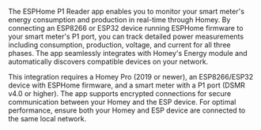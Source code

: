 The ESPHome P1 Reader app enables you to monitor your smart meter's energy consumption and production in real-time through Homey. By connecting an ESP8266 or ESP32 device running ESPHome firmware to your smart meter's P1 port, you can track detailed power measurements including consumption, production, voltage, and current for all three phases. The app seamlessly integrates with Homey's Energy module and automatically discovers compatible devices on your network.

This integration requires a Homey Pro (2019 or newer), an ESP8266/ESP32 device with ESPHome firmware, and a smart meter with a P1 port (DSMR v4.0 or higher). The app supports encrypted connections for secure communication between your Homey and the ESP device. For optimal performance, ensure both your Homey and ESP device are connected to the same local network.